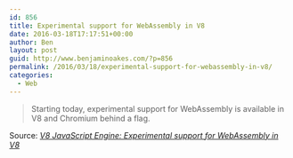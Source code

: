 ```yaml
---
id: 856
title: Experimental support for WebAssembly in V8
date: 2016-03-18T17:17:51+00:00
author: Ben
layout: post
guid: http://www.benjaminoakes.com/?p=856
permalink: /2016/03/18/experimental-support-for-webassembly-in-v8/
categories:
  - Web
---
```

> Starting today, experimental support for WebAssembly is available in V8 and Chromium behind a flag. 

Source: _[V8 JavaScript Engine: Experimental support for WebAssembly in V8](http://v8project.blogspot.com/2016/03/experimental-support-for-webassembly.html)_